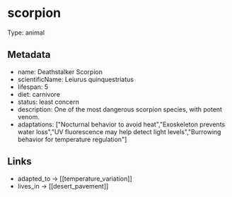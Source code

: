 # scorpion

Type: animal

## Metadata

- name: Deathstalker Scorpion
- scientificName: Leiurus quinquestriatus
- lifespan: 5
- diet: carnivore
- status: least concern
- description: One of the most dangerous scorpion species, with potent venom.
- adaptations: ["Nocturnal behavior to avoid heat","Exoskeleton prevents water loss","UV fluorescence may help detect light levels","Burrowing behavior for temperature regulation"]

## Links

- adapted_to -> [[temperature_variation]]
- lives_in -> [[desert_pavement]]
